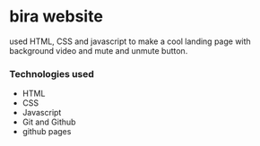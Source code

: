 # bira website
used HTML, CSS and javascript to make a cool landing page with background video and mute and unmute button.

### Technologies used
- HTML
- CSS
- Javascript
- Git and Github
- github pages
